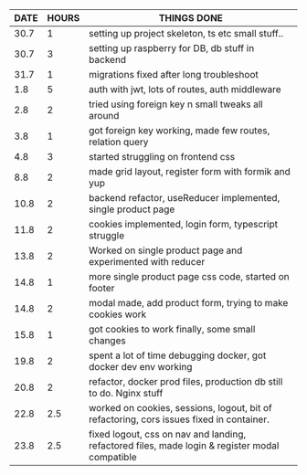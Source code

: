 | DATE | HOURS | THINGS DONE                                                                                    |
| ---- | ----- | ---------------------------------------------------------------------------------------------- |
| 30.7 | 1     | setting up project skeleton, ts etc small stuff..                                              |
| 30.7 | 3     | setting up raspberry for DB, db stuff in backend                                               |
| 31.7 | 1     | migrations fixed after long troubleshoot                                                       |
| 1.8  | 5     | auth with jwt, lots of routes, auth middleware                                                 |
| 2.8  | 2     | tried using foreign key n small tweaks all around                                              |
| 3.8  | 1     | got foreign key working, made few routes, relation query                                       |
| 4.8  | 3     | started struggling on frontend css                                                             |
| 8.8  | 2     | made grid layout, register form with formik and yup                                            |
| 10.8 | 2     | backend refactor, useReducer implemented, single product page                                  |
| 11.8 | 2     | cookies implemented, login form, typescript struggle                                           |
| 13.8 | 2     | Worked on single product page and experimented with reducer                                    |
| 14.8 | 1     | more single product page css code, started on footer                                           |
| 14.8 | 2     | modal made, add product form, trying to make cookies work                                      |
| 15.8 | 1     | got cookies to work finally, some small changes                                                |
| 19.8 | 2     | spent a lot of time debugging docker, got docker dev env working                               |
| 20.8 | 2     | refactor, docker prod files, production db still to do. Nginx stuff                            |
| 22.8 | 2.5   | worked on cookies, sessions, logout, bit of refactoring, cors issues fixed in container.       |
| 23.8 | 2.5   | fixed logout, css on nav and landing, refactored files, made login & register modal compatible |
